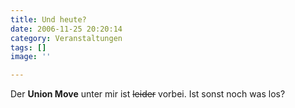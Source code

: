 ```yaml
---
title: Und heute?
date: 2006-11-25 20:20:14
category: Veranstaltungen
tags: []
image: ''

---
```


Der **Union Move** unter mir ist ~~leider~~ vorbei. Ist sonst noch was los?
